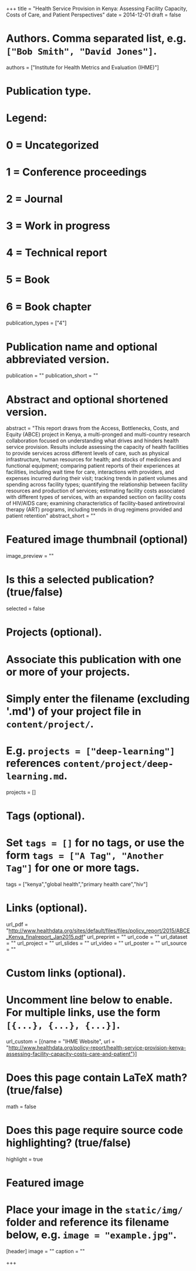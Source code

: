 +++
title = "Health Service Provision in Kenya: Assessing Facility Capacity, Costs of Care, and Patient Perspectives"
date = 2014-12-01
draft = false

# Authors. Comma separated list, e.g. `["Bob Smith", "David Jones"]`.
authors = ["Institute for Health Metrics and Evaluation (IHME)"]

# Publication type.
# Legend:
# 0 = Uncategorized
# 1 = Conference proceedings
# 2 = Journal
# 3 = Work in progress
# 4 = Technical report
# 5 = Book
# 6 = Book chapter
publication_types = ["4"]

# Publication name and optional abbreviated version.
publication = ""
publication_short = ""

# Abstract and optional shortened version.
abstract = "This report draws from the Access, Bottlenecks, Costs, and Equity (ABCE) project in Kenya, a multi-pronged and multi-country research collaboration focused on understanding what drives and hinders health service provision. Results include  assessing the capacity of health facilities to provide services across different levels of care, such as physical infrastructure, human resources for health; and stocks of medicines and functional equipment; comparing patient reports of their experiences at facilities, including wait time for care, interactions with providers, and expenses incurred during their visit; tracking trends in patient volumes and spending across facility types; quantifying the relationship between facility resources and production of services; estimating facility costs associated with different types of services, with an expanded section on facility costs of HIV/AIDS care; examining characteristics of facility-based antiretroviral therapy (ART) programs, including trends in drug regimens provided and patient retention"
abstract_short = ""

# Featured image thumbnail (optional)
image_preview = ""

# Is this a selected publication? (true/false)
selected = false

# Projects (optional).
#   Associate this publication with one or more of your projects.
#   Simply enter the filename (excluding '.md') of your project file in `content/project/`.
#   E.g. `projects = ["deep-learning"]` references `content/project/deep-learning.md`.
projects = []

# Tags (optional).
#   Set `tags = []` for no tags, or use the form `tags = ["A Tag", "Another Tag"]` for one or more tags.
tags = ["kenya","global health","primary health care","hiv"]

# Links (optional).
url_pdf = "http://www.healthdata.org/sites/default/files/files/policy_report/2015/ABCE_Kenya_finalreport_Jan2015.pdf"
url_preprint = ""
url_code = ""
url_dataset = ""
url_project = ""
url_slides = ""
url_video = ""
url_poster = ""
url_source = ""

# Custom links (optional).
#   Uncomment line below to enable. For multiple links, use the form `[{...}, {...}, {...}]`.
url_custom = [{name = "IHME Website", url = "http://www.healthdata.org/policy-report/health-service-provision-kenya-assessing-facility-capacity-costs-care-and-patient"}]

# Does this page contain LaTeX math? (true/false)
math = false

# Does this page require source code highlighting? (true/false)
highlight = true

# Featured image
# Place your image in the `static/img/` folder and reference its filename below, e.g. `image = "example.jpg"`.
[header]
image = ""
caption = ""

+++
